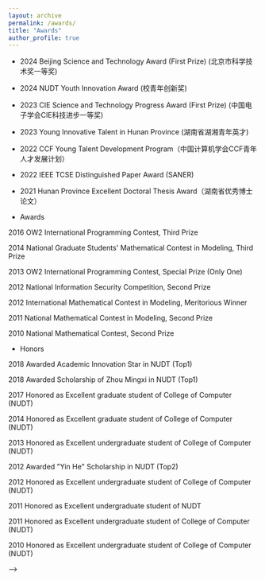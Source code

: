 ```yaml
---
layout: archive
permalink: /awards/
title: "Awards"
author_profile: true
---
```


* 2024 Beijing Science and Technology Award (First Prize) (北京市科学技术奖一等奖) 

* 2024 NUDT Youth Innovation Award (校青年创新奖)

* 2023 CIE Science and Technology Progress Award (First Prize) (中国电子学会CIE科技进步一等奖)

* 2023 Young Innovative Talent in Hunan Province (湖南省湖湘青年英才)

* 2022 CCF Young Talent Development Program（中国计算机学会CCF青年人才发展计划）

* 2022 IEEE TCSE Distinguished Paper Award (SANER)

* 2021 Hunan Province Excellent Doctoral Thesis Award（湖南省优秀博士论文）


* Awards
<p>2016 OW2 International Programming Contest, Third Prize</p>
<p>2014 National Graduate Students' Mathematical Contest in Modeling, Third Prize</p>
<p>2013 OW2 International Programming Contest, Special Prize (Only One)</p>
<p>2012 National Information Security Competition, Second Prize</p>
<p>2012 International Mathematical Contest in Modeling, Meritorious Winner</p>
<p>2011 National Mathematical Contest in Modeling, Second Prize</p>
<p>2010 National Mathematical Contest, Second Prize</p>

* Honors
<p>2018 Awarded Academic Innovation Star in NUDT (Top1)</p>  
<p>2018 Awarded Scholarship of Zhou Mingxi in NUDT (Top1)</p>
<p>2017 Honored as Excellent graduate student of College of Computer (NUDT)</p>
<p>2014 Honored as Excellent graduate student of College of Computer (NUDT)</p>
<p>2013 Honored as Excellent undergraduate student of College of Computer (NUDT)</p>
<p>2012 Awarded "Yin He" Scholarship in NUDT (Top2)</p>
<p>2012 Honored as Excellent undergraduate student of College of Computer (NUDT)</p>
<p>2011 Honored as Excellent undergraduate student of NUDT</p>
<p>2011 Honored as Excellent undergraduate student of College of Computer (NUDT) </p>
<p>2010 Honored as Excellent undergraduate student of College of Computer (NUDT) </p>


-->

